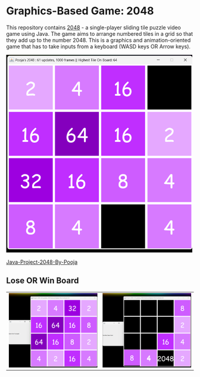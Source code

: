 # Graphics-Based Game: 2048

This repository contains [2048](https://github.com/Pooja-Codes/Java-Project-2048/tree/main/2048) - a single-player sliding tile puzzle video game using Java.
The game aims to arrange numbered tiles in a grid so that they add up to
the number 2048. This is a graphics and
animation-oriented game that has to take inputs from a keyboard (WASD keys OR Arrow keys).

<img src="https://github.com/Pooja-Codes/Java-Project-2048/blob/main/Media/Pooja's%202048%20Board.png" alt="BoardPlay2048Pooja" width="500"/>

[Java-Project-2048-By-Pooja](https://user-images.githubusercontent.com/87775823/208330352-2aaca767-3a7a-4228-9fc3-0e8cb8349a1b.mp4)


## Lose OR Win Board
<table>
 <tr>
    <td><img src="https://github.com/Pooja-Codes/Java-Project-2048/blob/main/Media/Pooja's%202048%20Lose.png" alt="Lose2048Pooja" width="600"/></td>
    <td><img src="https://github.com/Pooja-Codes/Java-Project-2048/blob/main/Media/Pooja's%202048%20Win.png" alt="Win2048Pooja" width="600"/></td>
  </tr>
</table>
